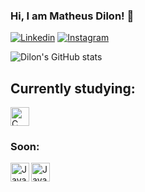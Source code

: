 ### Hi, I am Matheus Dilon! 👋

[![Linkedin](https://img.shields.io/badge/LinkedIn-0077B5?style=for-the-badge&logo=linkedin&logoColor=white)](https://www.linkedin.com/in/matheus-dilon-da-fonseca-matias-74ab96266/)
[![Instagram](https://img.shields.io/badge/Instagram-E4405F?style=for-the-badge&logo=instagram&logoColor=white)](https://www.instagram.com/mdilon28/)

![Dilon's GitHub stats](https://github-readme-stats.vercel.app/api?username=matheusdilon&show_icons=true&theme=tokyonight)
<h2>Currently studying:</h2>
<div style="display: inline_block">
  <img align="center" alt="C" height="30" width="30" src="https://cdn.jsdelivr.net/gh/devicons/devicon/icons/c/c-original.svg">
</div>

<h3>Soon:</h3>
<div style="display: inline_block">
  <img align="left" alt="Java" height="30" width="30" src="https://cdn.jsdelivr.net/gh/devicons/devicon/icons/java/java-original.svg">
  <img align="center" alt="Java" height="30" width="30" src="https://cdn.jsdelivr.net/gh/devicons/devicon/icons/kotlin/kotlin-original.svg">

</div>
